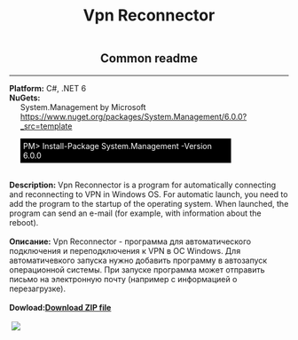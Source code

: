 ﻿<div align="center">
    <h1>Vpn Reconnector</h1>
    <img src="https://sun9-13.userapi.com/impg/z4aQpym5pmaLWmjQtHqAb_xakWgNYBxuTNumsQ/OiH802PNBCQ.jpg?size=128x128&quality=96&sign=79d180d1e87cf878b499a9d6af26db40&type=album" alt="" />
    <h2>Common readme</h2>
</div>
<hr />
<b>Platform:</b> C#, .NET 6
<br />
<b>NuGets:</b>
<div style="margin-left: 20px">
    System.Management by Microsoft <a href="https://www.nuget.org/packages/System.Management/6.0.0?_src=template">https://www.nuget.org/packages/System.Management/6.0.0?_src=template</a>
    <p style="background: #000000; width: 375px; padding: 5px 0 5px 5px;">
        <font color="FFFFFF">PM> Install-Package System.Management -Version 6.0.0</font>
    </p>
</div>
<br />
<b>Description:</b> Vpn Reconnector is a program for automatically connecting and reconnecting to VPN in Windows OS. For automatic launch, you need to add the program to the startup of the operating system. When launched, the program can send an e-mail (for example, with information about the reboot).
<br />
<br />
<b>Описание:</b> Vpn Reconnector - программа для автоматического подключения и переподключения к VPN в ОС Windows. Для автоматичевкого запуска нужно добавить программу в автозапуск операционной системы. При запуске программа может отправить письмо на электронную почту (например с информацией о перезагрузке).
<br /><br />
<b>Dowload:<a href="https://disk.yandex.ru/d/ahX1wZBoHvOPfA">Download ZIP file</a></b>
<br /><br />
<img src="https://sun9-67.userapi.com/impg/mS6VfP_lSecSJlu6VEdd-urJAIeGCRieKaVFDg/m-Zoi4wwdC0.jpg?size=336x452&quality=96&sign=91ed53ba14567e61a8515922d6d77457&type=album" alt="" />
<img src="https://sun9-86.userapi.com/impg/IVNkegivG-leIqdRvWg6KuiGWFqYYqL2cvXcTg/zU-Y5fzwOqA.jpg?size=336x452&quality=96&sign=5d60aad8ef312f56f8b502b170555872&type=album alt="" />